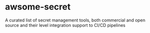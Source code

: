 # awsome-secret
A curated list of secret management tools, both commercial and open source and their level integration support to CI/CD pipelines
